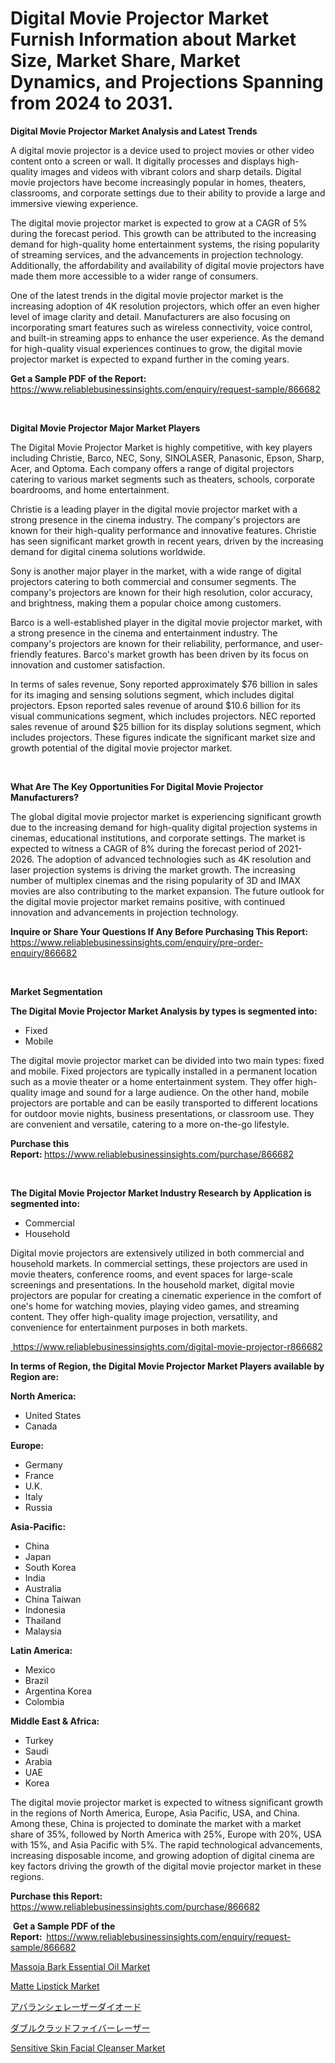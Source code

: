 <p><h1>Digital Movie Projector Market Furnish Information about Market Size, Market Share, Market Dynamics, and Projections Spanning from 2024 to 2031.</h1></p><p><strong>Digital Movie Projector Market Analysis and Latest Trends</strong></p>
<p><p>A digital movie projector is a device used to project movies or other video content onto a screen or wall. It digitally processes and displays high-quality images and videos with vibrant colors and sharp details. Digital movie projectors have become increasingly popular in homes, theaters, classrooms, and corporate settings due to their ability to provide a large and immersive viewing experience.</p><p>The digital movie projector market is expected to grow at a CAGR of 5% during the forecast period. This growth can be attributed to the increasing demand for high-quality home entertainment systems, the rising popularity of streaming services, and the advancements in projection technology. Additionally, the affordability and availability of digital movie projectors have made them more accessible to a wider range of consumers.</p><p>One of the latest trends in the digital movie projector market is the increasing adoption of 4K resolution projectors, which offer an even higher level of image clarity and detail. Manufacturers are also focusing on incorporating smart features such as wireless connectivity, voice control, and built-in streaming apps to enhance the user experience. As the demand for high-quality visual experiences continues to grow, the digital movie projector market is expected to expand further in the coming years.</p></p>
<p><strong>Get a Sample PDF of the Report:&nbsp;</strong> <a href="https://www.reliablebusinessinsights.com/enquiry/request-sample/866682">https://www.reliablebusinessinsights.com/enquiry/request-sample/866682</a></p>
<p>&nbsp;</p>
<p><strong>Digital Movie Projector Major Market Players</strong></p>
<p><p>The Digital Movie Projector Market is highly competitive, with key players including Christie, Barco, NEC, Sony, SINOLASER, Panasonic, Epson, Sharp, Acer, and Optoma. Each company offers a range of digital projectors catering to various market segments such as theaters, schools, corporate boardrooms, and home entertainment.</p><p>Christie is a leading player in the digital movie projector market with a strong presence in the cinema industry. The company's projectors are known for their high-quality performance and innovative features. Christie has seen significant market growth in recent years, driven by the increasing demand for digital cinema solutions worldwide.</p><p>Sony is another major player in the market, with a wide range of digital projectors catering to both commercial and consumer segments. The company's projectors are known for their high resolution, color accuracy, and brightness, making them a popular choice among customers.</p><p>Barco is a well-established player in the digital movie projector market, with a strong presence in the cinema and entertainment industry. The company's projectors are known for their reliability, performance, and user-friendly features. Barco's market growth has been driven by its focus on innovation and customer satisfaction.</p><p>In terms of sales revenue, Sony reported approximately $76 billion in sales for its imaging and sensing solutions segment, which includes digital projectors. Epson reported sales revenue of around $10.6 billion for its visual communications segment, which includes projectors. NEC reported sales revenue of around $25 billion for its display solutions segment, which includes projectors. These figures indicate the significant market size and growth potential of the digital movie projector market.</p></p>
<p>&nbsp;</p>
<p><strong>What Are The Key Opportunities For Digital Movie Projector Manufacturers?</strong></p>
<p><p>The global digital movie projector market is experiencing significant growth due to the increasing demand for high-quality digital projection systems in cinemas, educational institutions, and corporate settings. The market is expected to witness a CAGR of 8% during the forecast period of 2021-2026. The adoption of advanced technologies such as 4K resolution and laser projection systems is driving the market growth. The increasing number of multiplex cinemas and the rising popularity of 3D and IMAX movies are also contributing to the market expansion. The future outlook for the digital movie projector market remains positive, with continued innovation and advancements in projection technology.</p></p>
<p><strong>Inquire or Share Your Questions If Any Before Purchasing This Report:</strong> <a href="https://www.reliablebusinessinsights.com/enquiry/pre-order-enquiry/866682">https://www.reliablebusinessinsights.com/enquiry/pre-order-enquiry/866682</a></p>
<p>&nbsp;</p>
<p><strong>Market Segmentation</strong></p>
<p><strong>The Digital Movie Projector Market Analysis by types is segmented into:</strong></p>
<p><ul><li>Fixed</li><li>Mobile</li></ul></p>
<p><p>The digital movie projector market can be divided into two main types: fixed and mobile. Fixed projectors are typically installed in a permanent location such as a movie theater or a home entertainment system. They offer high-quality image and sound for a large audience. On the other hand, mobile projectors are portable and can be easily transported to different locations for outdoor movie nights, business presentations, or classroom use. They are convenient and versatile, catering to a more on-the-go lifestyle.</p></p>
<p><strong>Purchase this Report:&nbsp;</strong><a href="https://www.reliablebusinessinsights.com/purchase/866682">https://www.reliablebusinessinsights.com/purchase/866682</a></p>
<p>&nbsp;</p>
<p><strong>The Digital Movie Projector Market Industry Research by Application is segmented into:</strong></p>
<p><ul><li>Commercial</li><li>Household</li></ul></p>
<p><p>Digital movie projectors are extensively utilized in both commercial and household markets. In commercial settings, these projectors are used in movie theaters, conference rooms, and event spaces for large-scale screenings and presentations. In the household market, digital movie projectors are popular for creating a cinematic experience in the comfort of one's home for watching movies, playing video games, and streaming content. They offer high-quality image projection, versatility, and convenience for entertainment purposes in both markets.</p></p>
<p><a href="https://www.reliablebusinessinsights.com/digital-movie-projector-r866682">&nbsp;https://www.reliablebusinessinsights.com/digital-movie-projector-r866682</a></p>
<p><strong>In terms of Region, the Digital Movie Projector Market Players available by Region are:</strong></p>
<p>
    <p> <strong> North America: </strong>
        <ul>
            <li>United States</li>
            <li>Canada</li>
        </ul>
        </p> 
    <p> <strong> Europe: </strong>
        <ul>
            <li>Germany</li>
            <li>France</li>
            <li>U.K.</li>
            <li>Italy</li>
            <li>Russia</li>
        </ul>
        </p> 
    <p> <strong> Asia-Pacific: </strong>
        <ul>
            <li>China</li>
            <li>Japan</li>
            <li>South Korea</li>
            <li>India</li>
            <li>Australia</li>
            <li>China Taiwan</li>
            <li>Indonesia</li>
            <li>Thailand</li>
            <li>Malaysia</li>
        </ul>
        </p> 
    <p> <strong> Latin America: </strong>
        <ul>
            <li>Mexico</li>
            <li>Brazil</li>
            <li>Argentina Korea</li>
            <li>Colombia</li>
        </ul>
        </p> 
    <p> <strong> Middle East & Africa: </strong>
        <ul>
            <li>Turkey</li>
            <li>Saudi</li>
            <li>Arabia</li>
            <li>UAE</li>
            <li>Korea</li>
        </ul>
    </p>
    </p>
<p><p>The digital movie projector market is expected to witness significant growth in the regions of North America, Europe, Asia Pacific, USA, and China. Among these, China is projected to dominate the market with a market share of 35%, followed by North America with 25%, Europe with 20%, USA with 15%, and Asia Pacific with 5%. The rapid technological advancements, increasing disposable income, and growing adoption of digital cinema are key factors driving the growth of the digital movie projector market in these regions.</p></p>
<p><strong>Purchase this Report: </strong><a href="https://www.reliablebusinessinsights.com/purchase/866682">https://www.reliablebusinessinsights.com/purchase/866682</a></p>
<p>&nbsp;<strong>Get a Sample PDF of the Report:&nbsp;&nbsp;</strong><a href="https://www.reliablebusinessinsights.com/enquiry/request-sample/866682">https://www.reliablebusinessinsights.com/enquiry/request-sample/866682</a></p>
<p><strong></strong></p>
<p><p><a href="https://issuu.com/reportprime-2/docs/massoia-bark-essential-oil-market-size-2030.pptx">Massoia Bark Essential Oil Market</a></p><p><a href="https://github.com/mancsybtousav/Market-Research-Report-List-3/blob/main/matte-lipstick-market.md">Matte Lipstick Market</a></p><p><a href="https://github.com/DayanaRunolfsdottir/Market-Research-Report-List-1/blob/main/1639162141409.md">アバランシェレーザーダイオード</a></p><p><a href="https://github.com/VinceMarvin1/Market-Research-Report-List-1/blob/main/3913532141408.md">ダブルクラッドファイバーレーザー</a></p><p><a href="https://github.com/maudAbbott7/Market-Research-Report-List-1/blob/main/sensitive-skin-facial-cleanser-market.md">Sensitive Skin Facial Cleanser Market</a></p></p>